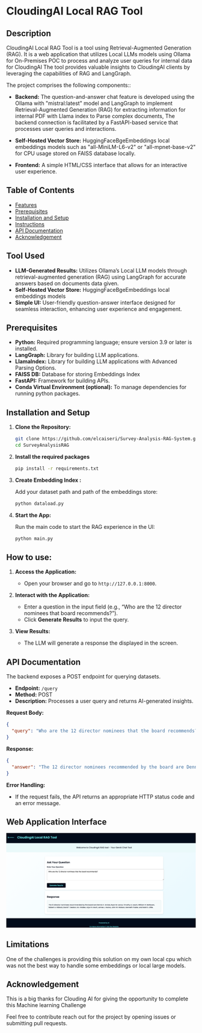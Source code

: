 # CloudingAI Local RAG Tool

##  Description
CloudingAI Local RAG Tool is a tool using Retrieval-Augmented Generation (RAG).
It is a web application that utilizes Local LLMs models using Ollama for On-Premises POC
to process and analyze user queries for internal data for CloudingAI
The tool provides valuable insights to CloudingAI clients by 
leveraging the capabilities of RAG and LangGraph.

The project comprises the following components::

- **Backend:** The question-and-answer chat feature is developed using the Ollama with "mistral:latest" model and LangGraph to implement Retrieval-Augmented Generation (RAG) 
for extracting information for internal PDF with Llama index to Parse complex documents, The backend connection is facilitated by a FastAPI-based service that processes user queries and interactions.

- **Self-Hosted Vector Store:** HuggingFaceBgeEmbeddings local embeddings models such as "all-MiniLM-L6-v2"
 or "all-mpnet-base-v2" for CPU usage stored on FAISS database locally.

- **Frontend:** A simple HTML/CSS interface that allows for an interactive user experience.

## Table of Contents

- [Features](#features)
- [Prerequisites](#prerequisites)
- [Installation and Setup](#installation-and-setup)
- [Instructions](#Instructions)
- [API Documentation](#api-documentation)
- [Acknowledgement](#Acknowledgement)

## Tool Used

- **LLM-Generated Results:** Utilizes Ollama’s Local LLM models through retrieval-augmented generation (RAG) using LangGraph for accurate answers based on documents data given.
- **Self-Hosted Vector Store:** HuggingFaceBgeEmbeddings local embeddings models
- **Simple UI:** User-friendly question-answer interface designed for seamless interaction, enhancing user experience and engagement.

## Prerequisites

- **Python:** Required programming language; ensure version 3.9 or later is installed.
- **LangGraph:** Library for building LLM applications.
- **LlamaIndex:** Library for building LLM applications with Advanced Parsing Options.
- **FAISS DB:** Database for storing Embeddings Index
- **FastAPI:** Framework for building APIs.
- **Conda Virtual Environment (optional):** To manage dependencies for running python packages.

## Installation and Setup

1. **Clone the Repository:**

	```sh
	git clone https://github.com/elcaiseri/Survey-Analysis-RAG-System.git
	cd SurveyAnalysisRAG
	```

2. **Install the required packages** 

	```sh
	pip install -r requirements.txt
	```

3. **Create Embedding Index :**

	Add your dataset path and path of the embeddings store:
	```sh
	python dataload.py
	```

4. **Start the App:**

	Run the main code to start the RAG experience in the UI:

	```sh
	python main.py
	```


## How to use:

1. **Access the Application:**

	- Open your browser and go to `http://127.0.0.1:8000`.


2. **Interact with the Application:**

	- Enter a question in the input field (e.g., “Who are the 12 director nominees that board recommends?”).
	- Click **Generate Results** to input the query.


3. **View Results:**
	- The LLM will generate a response the  displayed in the screen.
## API Documentation

The backend exposes a POST endpoint for querying datasets.

- **Endpoint:** `/query`
- **Method:** POST
- **Description:** Processes a user query and returns AI-generated insights.

**Request Body:**

```json
{
  "query": "Who are the 12 director nominees that the board recommends?"
}
```

**Response:**

```json
{
  "answer": "The 12 director nominees recommended by the board are Dennis V. Arriola, Ryan M. Lance, Timothy A. Leach, William H. McRaven, Robert A. Niblock, David T. Seaton, R.A. Walker, Arjun N. Murti, James J. Mulva, John W. Watson, Kenneth Frazier, and Mark S. Little."
}
```

**Error Handling:**

- If the request fails, the API returns an appropriate HTTP status code and an error message.

## Web Application Interface



<p align="center">
  <img src="/RAG.png" alt="My Image" width="700"/>
</p>

## Limitations

One of the challenges is providing this solution on my own local cpu which was not the best way to handle some embeddings or local large models.

## Acknowledgement

This is a big thanks for Clouding AI for giving the opportunity to complete this Machine learning Challenge

Feel free to contribute reach out for the project by opening issues or submitting pull requests.

